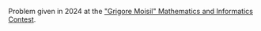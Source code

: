 Problem given in 2024 at the ["Grigore Moisil" Mathematics and Informatics Contest](https://moisil.edubh.ro/).
